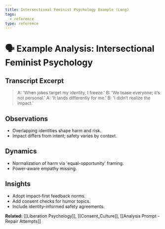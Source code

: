 ```yaml
---
title: Intersectional Feminist Psychology Example (Long)
tags:
  - reference
type: reference
---
```


<!-- @format -->

# 🗣 Example Analysis: Intersectional Feminist Psychology

## Transcript Excerpt

> A: 'When jokes target my identity, I freeze.'
> B: 'We tease everyone; it’s not personal.'
> A: 'It lands differently for me.'
> B: 'I didn’t realize the impact.'

## Observations

- Overlapping identities shape harm and risk.
- Impact differs from intent; safety varies by context.

## Dynamics

- Normalization of harm via 'equal-opportunity' framing.
- Power-aware empathy missing.

## Insights

- Adopt impact-first feedback norms.
- Add consent checks for humor topics.
- Include identity-informed safety agreements.

**Related:** [[Liberation Psychology]], [[Consent_Culture]], [[Analysis Prompt - Repair Attempts]]
